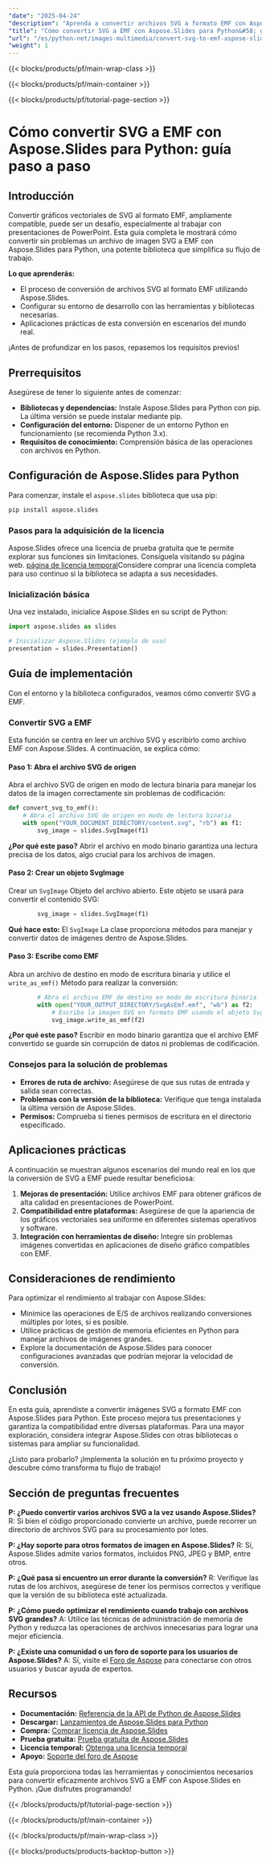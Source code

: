```yaml
---
"date": "2025-04-24"
"description": "Aprenda a convertir archivos SVG a formato EMF con Aspose.Slides para Python. Siga esta guía completa para una conversión fluida y una mejor calidad de presentación."
"title": "Cómo convertir SVG a EMF con Aspose.Slides para Python&#58; guía paso a paso"
"url": "/es/python-net/images-multimedia/convert-svg-to-emf-aspose-slides-python/"
"weight": 1
---
```


{{< blocks/products/pf/main-wrap-class >}}

{{< blocks/products/pf/main-container >}}

{{< blocks/products/pf/tutorial-page-section >}}
# Cómo convertir SVG a EMF con Aspose.Slides para Python: guía paso a paso

## Introducción

Convertir gráficos vectoriales de SVG al formato EMF, ampliamente compatible, puede ser un desafío, especialmente al trabajar con presentaciones de PowerPoint. Esta guía completa le mostrará cómo convertir sin problemas un archivo de imagen SVG a EMF con Aspose.Slides para Python, una potente biblioteca que simplifica su flujo de trabajo.

**Lo que aprenderás:**
- El proceso de conversión de archivos SVG al formato EMF utilizando Aspose.Slides.
- Configurar su entorno de desarrollo con las herramientas y bibliotecas necesarias.
- Aplicaciones prácticas de esta conversión en escenarios del mundo real.

¡Antes de profundizar en los pasos, repasemos los requisitos previos!

## Prerrequisitos

Asegúrese de tener lo siguiente antes de comenzar:
- **Bibliotecas y dependencias:** Instale Aspose.Slides para Python con pip. La última versión se puede instalar mediante pip.
- **Configuración del entorno:** Disponer de un entorno Python en funcionamiento (se recomienda Python 3.x).
- **Requisitos de conocimiento:** Comprensión básica de las operaciones con archivos en Python.

## Configuración de Aspose.Slides para Python

Para comenzar, instale el `aspose.slides` biblioteca que usa pip:

```bash
pip install aspose.slides
```

### Pasos para la adquisición de la licencia

Aspose.Slides ofrece una licencia de prueba gratuita que te permite explorar sus funciones sin limitaciones. Consíguela visitando su página web. [página de licencia temporal](https://purchase.aspose.com/temporary-license/)Considere comprar una licencia completa para uso continuo si la biblioteca se adapta a sus necesidades.

### Inicialización básica

Una vez instalado, inicialice Aspose.Slides en su script de Python:

```python
import aspose.slides as slides

# Inicializar Aspose.Slides (ejemplo de uso)
presentation = slides.Presentation()
```

## Guía de implementación

Con el entorno y la biblioteca configurados, veamos cómo convertir SVG a EMF.

### Convertir SVG a EMF

Esta función se centra en leer un archivo SVG y escribirlo como archivo EMF con Aspose.Slides. A continuación, se explica cómo:

#### Paso 1: Abra el archivo SVG de origen

Abra el archivo SVG de origen en modo de lectura binaria para manejar los datos de la imagen correctamente sin problemas de codificación:

```python
def convert_svg_to_emf():
    # Abra el archivo SVG de origen en modo de lectura binaria
    with open("YOUR_DOCUMENT_DIRECTORY/content.svg", "rb") as f1:
        svg_image = slides.SvgImage(f1)
```

**¿Por qué este paso?** Abrir el archivo en modo binario garantiza una lectura precisa de los datos, algo crucial para los archivos de imagen.

#### Paso 2: Crear un objeto SvgImage

Crear un `SvgImage` Objeto del archivo abierto. Este objeto se usará para convertir el contenido SVG:

```python
        svg_image = slides.SvgImage(f1)
```

**Qué hace esto:** El `SvgImage` La clase proporciona métodos para manejar y convertir datos de imágenes dentro de Aspose.Slides.

#### Paso 3: Escribe como EMF

Abra un archivo de destino en modo de escritura binaria y utilice el `write_as_emf()` Método para realizar la conversión:

```python
        # Abra el archivo EMF de destino en modo de escritura binaria
        with open("YOUR_OUTPUT_DIRECTORY/SvgAsEmf.emf", "wb") as f2:
            # Escriba la imagen SVG en formato EMF usando el objeto SvgImage
            svg_image.write_as_emf(f2)
```

**¿Por qué este paso?** Escribir en modo binario garantiza que el archivo EMF convertido se guarde sin corrupción de datos ni problemas de codificación.

### Consejos para la solución de problemas
- **Errores de ruta de archivo:** Asegúrese de que sus rutas de entrada y salida sean correctas.
- **Problemas con la versión de la biblioteca:** Verifique que tenga instalada la última versión de Aspose.Slides.
- **Permisos:** Comprueba si tienes permisos de escritura en el directorio especificado.

## Aplicaciones prácticas

A continuación se muestran algunos escenarios del mundo real en los que la conversión de SVG a EMF puede resultar beneficiosa:
1. **Mejoras de presentación:** Utilice archivos EMF para obtener gráficos de alta calidad en presentaciones de PowerPoint.
2. **Compatibilidad entre plataformas:** Asegúrese de que la apariencia de los gráficos vectoriales sea uniforme en diferentes sistemas operativos y software.
3. **Integración con herramientas de diseño:** Integre sin problemas imágenes convertidas en aplicaciones de diseño gráfico compatibles con EMF.

## Consideraciones de rendimiento

Para optimizar el rendimiento al trabajar con Aspose.Slides:
- Minimice las operaciones de E/S de archivos realizando conversiones múltiples por lotes, si es posible.
- Utilice prácticas de gestión de memoria eficientes en Python para manejar archivos de imágenes grandes.
- Explore la documentación de Aspose.Slides para conocer configuraciones avanzadas que podrían mejorar la velocidad de conversión.

## Conclusión

En esta guía, aprendiste a convertir imágenes SVG a formato EMF con Aspose.Slides para Python. Este proceso mejora tus presentaciones y garantiza la compatibilidad entre diversas plataformas. Para una mayor exploración, considera integrar Aspose.Slides con otras bibliotecas o sistemas para ampliar su funcionalidad.

¿Listo para probarlo? ¡Implementa la solución en tu próximo proyecto y descubre cómo transforma tu flujo de trabajo!

## Sección de preguntas frecuentes

**P: ¿Puedo convertir varios archivos SVG a la vez usando Aspose.Slides?**
R: Si bien el código proporcionado convierte un archivo, puede recorrer un directorio de archivos SVG para su procesamiento por lotes.

**P: ¿Hay soporte para otros formatos de imagen en Aspose.Slides?**
R: Sí, Aspose.Slides admite varios formatos, incluidos PNG, JPEG y BMP, entre otros.

**P: ¿Qué pasa si encuentro un error durante la conversión?**
R: Verifique las rutas de los archivos, asegúrese de tener los permisos correctos y verifique que la versión de su biblioteca esté actualizada.

**P: ¿Cómo puedo optimizar el rendimiento cuando trabajo con archivos SVG grandes?**
A: Utilice las técnicas de administración de memoria de Python y reduzca las operaciones de archivos innecesarias para lograr una mejor eficiencia.

**P: ¿Existe una comunidad o un foro de soporte para los usuarios de Aspose.Slides?**
A: Sí, visite el [Foro de Aspose](https://forum.aspose.com/c/slides/11) para conectarse con otros usuarios y buscar ayuda de expertos.

## Recursos
- **Documentación:** [Referencia de la API de Python de Aspose.Slides](https://reference.aspose.com/slides/python-net/)
- **Descargar:** [Lanzamientos de Aspose.Slides para Python](https://releases.aspose.com/slides/python-net/)
- **Compra:** [Comprar licencia de Aspose.Slides](https://purchase.aspose.com/buy)
- **Prueba gratuita:** [Prueba gratuita de Aspose.Slides](https://releases.aspose.com/slides/python-net/)
- **Licencia temporal:** [Obtenga una licencia temporal](https://purchase.aspose.com/temporary-license/)
- **Apoyo:** [Soporte del foro de Aspose](https://forum.aspose.com/c/slides/11)

Esta guía proporciona todas las herramientas y conocimientos necesarios para convertir eficazmente archivos SVG a EMF con Aspose.Slides en Python. ¡Que disfrutes programando!

{{< /blocks/products/pf/tutorial-page-section >}}

{{< /blocks/products/pf/main-container >}}

{{< /blocks/products/pf/main-wrap-class >}}

{{< blocks/products/products-backtop-button >}}